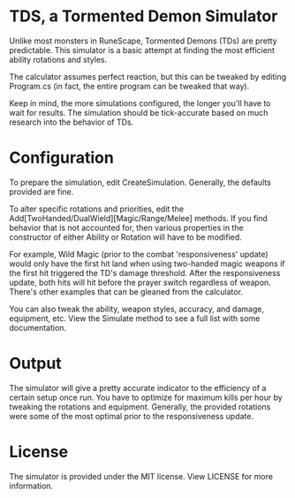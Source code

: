 # TDS, a Tormented Demon Simulator
Unlike most monsters in RuneScape, Tormented Demons (TDs) are pretty
predictable. This simulator is a basic attempt at finding the most efficient
ability rotations and styles.

The calculator assumes perfect reaction, but this can be tweaked by editing
Program.cs (in fact, the entire program can be tweaked that way).

Keep in mind, the more simulations configured, the longer you'll have to wait
for results. The simulation should be tick-accurate based on much research into
the behavior of TDs.

# Configuration
To prepare the simulation, edit CreateSimulation. Generally, the defaults
provided are fine.

To alter specific rotations and priorities, edit the
Add[TwoHanded/DualWield][Magic/Range/Melee] methods. If you find behavior that
is not accounted for, then various properties in the constructor of either
Ability or Rotation will have to be modified.

For example, Wild Magic (prior to the combat 'responsiveness' update) would only
have the first hit land when using two-handed magic weapons if the first hit
triggered the TD's damage threshold. After the responsiveness update, both hits
will hit before the prayer switch regardless of weapon. There's other examples
that can be gleaned from the calculator.

You can also tweak the ability, weapon styles, accuracy, and damage, equipment,
etc. View the Simulate method to see a full list with some documentation.

# Output
The simulator will give a pretty accurate indicator to the efficiency of a
certain setup once run. You have to optimize for maximum kills per hour by
tweaking the rotations and equipment. Generally, the provided rotations were
some of the most optimal prior to the responsiveness update.

# License
The simulator is provided under the MIT license. View LICENSE for more
information.